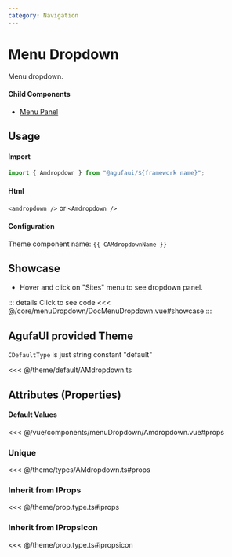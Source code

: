 ```yaml
---
category: Navigation
---
```


<script setup>
import { CAMdropdownName } from '@agufaui/theme'
</script>

# Menu Dropdown

Menu dropdown.

#### Child Components

- [Menu Panel](/core/menuPanel/)

## Usage

#### Import

```ts
import { Amdropdown } from "@agufaui/${framework name}";
```

#### Html

`<amdropdown />` or `<Amdropdown />`

#### Configuration

Theme component name: `{{ CAMdropdownName }}`

## Showcase

- Hover and click on "Sites" menu to see dropdown panel.

<DocMenuDropdown />

::: details Click to see code
<<< @/core/menuDropdown/DocMenuDropdown.vue#showcase
:::

## AgufaUI provided Theme

`CDefaultType` is just string constant "default"

<<< @/theme/default/AMdropdown.ts

## Attributes (Properties)

#### Default Values

<<< @/vue/components/menuDropdown/Amdropdown.vue#props

### Unique

<<< @/theme/types/AMdropdown.ts#props

### Inherit from IProps

<<< @/theme/prop.type.ts#iprops

### Inherit from IPropsIcon

<<< @/theme/prop.type.ts#ipropsicon
